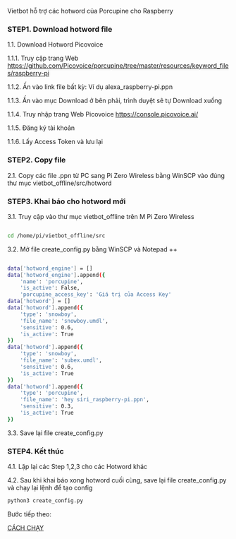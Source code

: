 
Vietbot hỗ trợ các hotword của Porcupine cho Raspberry

### STEP1. Download hotword file

1.1. Download Hotword Picovoice

1.1.1. Truy cập trang Web https://github.com/Picovoice/porcupine/tree/master/resources/keyword_files/raspberry-pi 

1.1.2. Ấn vào link file bất kỳ: Ví dụ  alexa_raspberry-pi.ppn

1.1.3. Ấn vào mục Download ở bên phải, trình duyệt sẽ tự Download xuống

1.1.4. Truy nhập trang Web Picovoice https://console.picovoice.ai/

1.1.5. Đăng ký tài khoản

1.1.6. Lấy Access Token và lưu lại

### STEP2. Copy file

2.1. Copy các file .ppn từ PC sang Pi Zero Wireless bằng WinSCP vào đúng thư mục vietbot_offline/src/hotword

### STEP3. Khai báo cho hotword mới

3.1. Truy cập vào thư mục vietbot_offline trên M Pi Zero Wireless

```sh

cd /home/pi/vietbot_offline/src

```

3.2. Mở file create_config.py bằng WinSCP và Notepad ++


```sh

data['hotword_engine'] = []
data['hotword_engine'].append({
    'name': 'porcupine',
    'is_active': False,
    'porcupine_access_key': 'Giá trị của Access Key'    
data['hotword'] = []
data['hotword'].append({
    'type': 'snowboy',
    'file_name': 'snowboy.umdl',    
    'sensitive': 0.6,        
    'is_active': True    
})
data['hotword'].append({
    'type': 'snowboy',
    'file_name': 'subex.umdl',    
    'sensitive': 0.6,        
    'is_active': True    
})
data['hotword'].append({
    'type': 'porcupine',
    'file_name': 'hey siri_raspberry-pi.ppn',    
    'sensitive': 0.3,        
    'is_active': True    
})

```

3.3. Save lại file create_config.py

### STEP4. Kết thúc

4.1. Lặp lại các Step 1,2,3 cho các Hotword khác

4.2. Sau khi khai báo xong hotword cuối cùng, save lại file create_config.py và chạy lại lệnh để tạo config

```sh
python3 create_config.py

```
Bước tiếp theo:

[CÁCH CHẠY](https://github.com/phanmemkhoinghiep/vietbot_offline/blob/beta/06_running_guide.md) 
